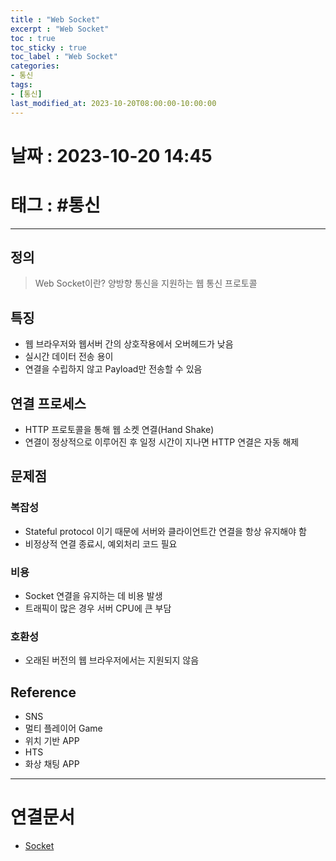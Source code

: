 ```yaml
---
title : "Web Socket"
excerpt : "Web Socket"
toc : true
toc_sticky : true
toc_label : "Web Socket"
categories:
- 통신
tags:
- [통신]
last_modified_at: 2023-10-20T08:00:00-10:00:00
---
```


# 날짜 : 2023-10-20 14:45

# 태그 : #통신
---

## 정의
> Web Socket이란?
>양방향 통신을 지원하는 웹 통신 프로토콜

## 특징
- 웹 브라우저와 웹서버 간의 상호작용에서 오버헤드가 낮음
- 실시간 데이터 전송 용이
- 연결을 수립하지 않고 Payload만 전송할 수 있음

## 연결 프로세스
- HTTP 프로토콜을 통해 웹 소켓 연결(Hand Shake)
- 연결이 정상적으로 이루어진 후 일정 시간이 지나면 HTTP 연결은 자동 해제

## 문제점

### 복잡성
- Stateful protocol 이기 때문에 서버와 클라이언트간 연결을 항상 유지해야 함
- 비정상적 연결 종료시, 예외처리 코드 필요

### 비용
- Socket 연결을 유지하는 데 비용 발생
- 트래픽이 많은 경우 서버 CPU에 큰 부담

### 호환성
- 오래된 버전의 웹 브라우저에서는 지원되지 않음

## Reference
- SNS
- 멀티 플레이어 Game
- 위치 기반 APP
- HTS
- 화상 채팅 APP

---

# 연결문서
- [Socket](../../통신/통신-Socket)